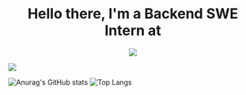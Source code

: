 <div align="center" display="flex" flex-direction="column" align-items="center" justify-content="center"><h1>Hello there, I'm a Backend SWE Intern at </h1><a href=""><img src="https://cdn.comparably.com/26860242/l/72913_logo_quickbase.png"/></a></p></div>

![](https://komarev.com/ghpvc/?username=asynchroza)

![Anurag's GitHub stats](https://github-readme-stats.vercel.app/api?username=asynchroza&count_private=true&theme=radical)
![Top Langs](https://github-readme-stats.vercel.app/api/top-langs/?username=asynchroza&theme=radical&layout=compact&hide=css,html)



